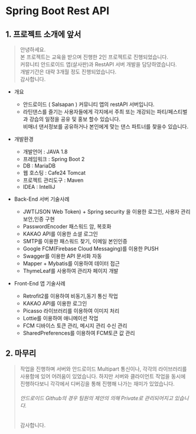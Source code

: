 # Spring Boot Rest API

## 1. 프로젝트 소개에 앞서
> 안녕하세요.<br>
> 본 프로젝트는 교육을 받으며 진행한 2인 프로젝트로 진행되었습니다.<br>
> 커뮤니티 안드로이드 앱(살사판)과 RestAPI 서버 개발을 담당하였습니다. <br>
> 개발기간은 대략 3개월 정도 진행되었습니다.<br>
> 감사합니다.
 
* 개요
    * 안드로이드 ( Salsapan ) 커뮤니티 앱의 restAPI 서버입니다.
    * 라틴댄스를 즐기는 사용자들에게 각지에서 주최 또는 개강되는 파티/페스티벌과 강습의 일정을 공유 및 홍보 할수 있습니다.<br> 비매너 댄서정보를 공유하거나 본인에게 맞는 댄스 파트너를 찾을수 있습니다. 
    
    
* 개발환경
    * 개발언어 : JAVA 1.8
    * 프레임워크 : Spring Boot 2
    * DB : MariaDB
    * 웹 호스팅 : Cafe24 Tomcat
    * 프로젝트 관리도구 : Maven
    * IDEA : IntelliJ
    
* Back-End 서버 기술사례
    * JWT(JSON Web Token) + Spring security 을 이용한 로그인, 사용자 관리 보안,인증 구현
    * PasswordEncoder 패스워드 암, 복호화
    * KAKAO API를 이용한 소셜 로그인
    * SMTP를 이용한 패스워드 찾기, 이메일 본인인증
    * Google FCM(Firebase Cloud Messaging)를 이용한 PUSH
    * Swagger를 이용한 API 문서화 자동
    * Mapper + Mybatis를 이용하여 데이터 접근
    * ThymeLeaf를 사용하여 관리자 페이지 개발
    
* Front-End 앱 기술사례    
    * Retrofit2를 이용하여 비동기,동기 통신 작업
    * KAKAO API를 이용한 로그인 
    * Picasso 라이브러리를 이용하여 이미지 처리
    * Lottie를 이용하여 애니메이션 작업
    * FCM 디바이스 토큰 관리, 메시지 관리 수신 관리
    * SharedPreferences를 이용하여 FCM토큰 값 관리
    
## 2. 마무리
> 작업을 진행하며 서버와 안드로이드 Multipart 통신이나, 각각의 라이브러리를 사용함에 있어 어려움이 있었습니다.
> 하지만 서버와 클라이언트 작업을 동시에 진행하다보니 각각에서 디버깅을 통해 진행해 나가는 재미가 있었습니다. 
> ###### 안드로이드 Github의 경우 팀원의 제안의 의해 Private로 관리되어지고 있습니다.
> 감사합니다.